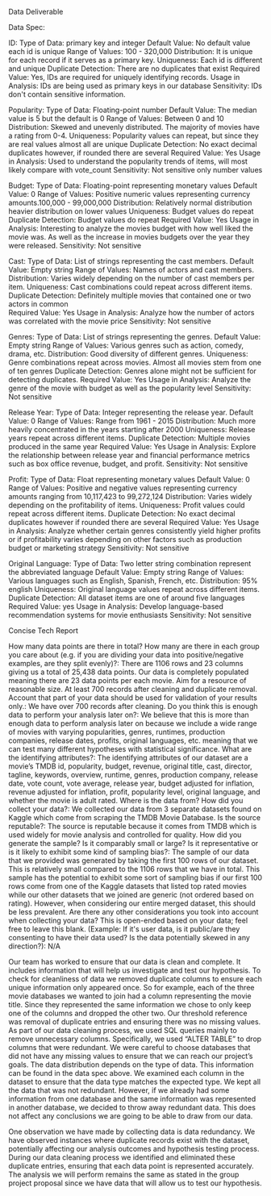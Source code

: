 Data Deliverable

Data Spec:

ID:
Type of Data: primary key and integer 
Default Value: No default value each id is unique
Range of Values: 100 - 320,000
Distribution: It is unique for each record if it serves as a primary key.
Uniqueness: Each id is different and unique
Duplicate Detection: There are no duplicates that exist
Required Value: Yes, IDs are required for uniquely identifying records.
Usage in Analysis: IDs are being used as primary keys in our database
Sensitivity: IDs don't contain sensitive information.

Popularity:
Type of Data: Floating-point number 
Default Value: The median value is 5 but the default is 0
Range of Values: Between 0 and 10
Distribution: Skewed and unevenly distributed. The majority of movies have a rating from 0-4.
Uniqueness: Popularity values can repeat, but since they are real values almost all are unique
Duplicate Detection: No exact decimal duplicates however, if rounded there are several
Required Value: Yes
Usage in Analysis: Used to understand the popularity trends of items, will most likely compare with vote_count
Sensitivity: Not sensitive only number values

Budget:
Type of Data: Floating-point representing monetary values
Default Value: 0 
Range of Values: Positive numeric values representing currency amounts.100,000 - 99,000,000
Distribution: Relatively normal distribution heavier distribution on lower values
Uniqueness: Budget values do repeat
Duplicate Detection: Budget values do repeat
Required Value: Yes
Usage in Analysis: Interesting to analyze the movies budget with how well liked the movie was. As well as the increase in movies budgets over the year they were released.
Sensitivity: Not sensitive 

Cast:
Type of Data: List of strings representing the cast members.
Default Value: Empty string
Range of Values: Names of actors and cast members.
Distribution: Varies widely depending on the number of cast members per item.
Uniqueness: Cast combinations could repeat across different items.
Duplicate Detection: Definitely multiple movies that contained one or two actors in common  
Required Value: Yes
Usage in Analysis: Analyze how the number of actors was correlated with the movie price
Sensitivity: Not sensitive 

Genres:
Type of Data: List of strings representing the genres.
Default Value: Empty string
Range of Values: Various genres such as action, comedy, drama, etc.
Distribution: Good diversity of different genres.
Uniqueness: Genre combinations repeat across movies. Almost all movies stem from one of ten genres
Duplicate Detection: Genres alone might not be sufficient for detecting duplicates.
Required Value: Yes
Usage in Analysis: Analyze the genre of the movie with budget as well as the popularity level
Sensitivity: Not sensitive 

Release Year:
Type of Data: Integer representing the release year.
Default Value: 0
Range of Values: Range from 1961 - 2015
Distribution: Much more heavily concentrated in the years starting after 2000
Uniqueness: Release years repeat across different items.
Duplicate Detection: Multiple movies produced in the same year
Required Value: Yes
Usage in Analysis: Explore the relationship between release year and financial performance metrics such as box office revenue, budget, and profit.
Sensitivity: Not sensitive

Profit:
Type of Data: Float representing monetary values
Default Value: 0
Range of Values: Positive and negative values representing currency amounts ranging from 10,117,423 to 99,272,124 
Distribution: Varies widely depending on the profitability of items.
Uniqueness: Profit values could repeat across different items.
Duplicate Detection:  No exact decimal duplicates however if rounded there are several
Required Value: Yes
Usage in Analysis: Analyze whether certain genres consistently yield higher profits or if profitability varies depending on other factors such as production budget or marketing strategy
Sensitivity: Not sensitive 

Original Language:
Type of Data: Two letter string combination represent the abbreviated language
Default Value: Empty string
Range of Values: Various languages such as English, Spanish, French, etc.
Distribution: 95% english
Uniqueness: Original language values repeat across different items.
Duplicate Detection: All dataset items are one of around five languages
Required Value: yes
Usage in Analysis: Develop language-based recommendation systems for movie enthusiasts
Sensitivity: Not sensitive 

Concise Tech Report

How many data points are there in total? How many are there in each group you care about (e.g. if you are dividing your data into positive/negative examples, are they split evenly)?: There are 1106 rows and 23 columns giving us a total of 25,438 data points. Our data is completely populated meaning there are 23 data points per each movie.
Aim for a resource of reasonable size. At least 700 records after cleaning and duplicate removal. Account that part of your data should be used for validation of your results only.: We have over 700 records after cleaning.
Do you think this is enough data to perform your analysis later on?: We believe that this is more than enough data to perform analysis later on because we include a wide range of movies with varying popularities, genres, runtimes, production companies, release dates, profits, original languages, etc. meaning that we can test many different hypotheses with statistical significance.
What are the identifying attributes?: The identifying attributes of our dataset are a movie’s TMDB id, popularity, budget, revenue, original title, cast, director, tagline, keywords, overview, runtime, genres, production company, release date, vote count, vote average, release year, budget adjusted for inflation, revenue adjusted for inflation, profit, popularity level, original language, and whether the movie is adult rated.
Where is the data from?
How did you collect your data?: We collected our data from 3 separate datasets found on Kaggle which come from scraping the TMDB Movie Database.
Is the source reputable?: The source is reputable because it comes from TMDB which is used widely for movie analysis and controlled for quality.
How did you generate the sample? Is it comparably small or large? Is it representative or is it likely to exhibit some kind of sampling bias?: The sample of our data that we provided was generated by taking the first 100 rows of our dataset. This is relatively small compared to the 1106 rows that we have in total. This sample has the potential to exhibit some sort of sampling bias if our first 100 rows come from one of the Kaggle datasets that listed top rated movies while our other datasets that we joined are generic (not ordered based on rating). However, when considering our entire merged dataset, this should be less prevalent. 
Are there any other considerations you took into account when collecting your data? This is open-ended based on your data; feel free to leave this blank. (Example: If it's user data, is it public/are they consenting to have their data used? Is the data potentially skewed in any direction?): N/A

Our team has worked to ensure that our data is clean and complete. It includes information that will help us investigate and test our hypothesis.
To check for cleanliness of data we removed duplicate columns to ensure each unique information only appeared once. So for example, each of the three movie databases we wanted to join had a column representing the movie title. Since they represented the same information we chose to only keep one of the columns and dropped the other two. Our threshold reference was removal of duplicate entries and ensuring there was no missing values.
As part of our data cleaning process, we used SQL queries mainly to remove unnecessary columns. Specifically, we used “ALTER TABLE” to drop columns that were redundant.
We were careful to choose databases that did not have any missing values to ensure that we can reach our project’s goals.
The data distribution depends on the type of data. This information can be found in the data spec above.
We examined each column in the dataset to ensure that the data type matches the expected type.
We kept all the data that was not redundant. However, if we already had some information from one database and the same information was represented in another database, we decided to throw away redundant data. This does not affect any conclusions we are going to be able to draw from our data. 

One observation we have made by collecting data is data redundancy. We have observed instances where duplicate records exist with the dataset, potentially affecting our analysis outcomes and hypothesis testing process. During our data cleaning process we identified and eliminated these duplicate entries, ensuring that each data point is represented accurately. The analysis we will perform remains the same as stated in the group project proposal since we have data that will allow us to test our hypothesis.



